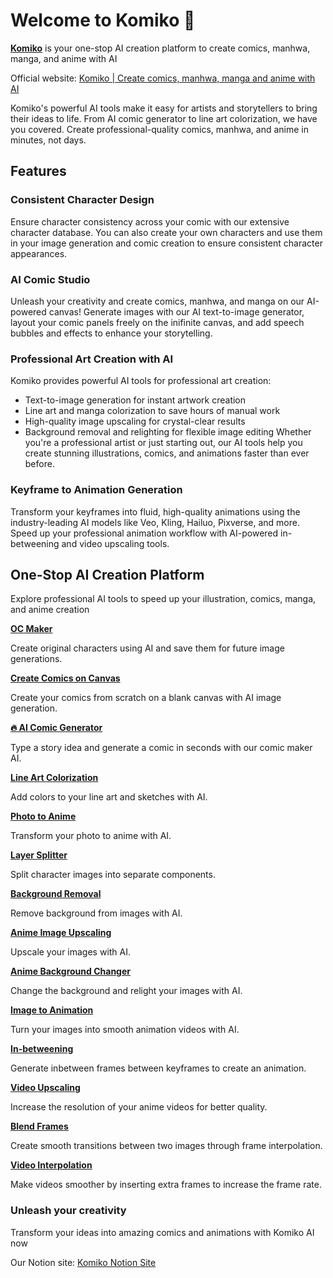 # Welcome to Komiko 👋

[**Komiko**](https://komiko.app) is your one-stop AI creation platform to create comics, manhwa, manga, and anime with AI

Official website: [Komiko | Create comics, manhwa, manga and anime with AI](https://komiko.app)

Komiko's powerful AI tools make it easy for artists and storytellers to bring their ideas to life. From AI comic generator to line art colorization, we have you covered. Create professional-quality comics, manhwa, and anime in minutes, not days.


## Features

### Consistent Character Design

Ensure character consistency across your comic with our extensive character database.
You can also create your own characters and use them in your image generation and comic creation to ensure consistent character appearances.

### AI Comic Studio

Unleash your creativity and create comics, manhwa, and manga on our AI-powered canvas!
Generate images with our AI text-to-image generator, layout your comic panels freely on the inifinite canvas, and add speech bubbles and effects to enhance your storytelling.


### Professional Art Creation with AI

Komiko provides powerful AI tools for professional art creation:
- Text-to-image generation for instant artwork creation
- Line art and manga colorization to save hours of manual work
- High-quality image upscaling for crystal-clear results
- Background removal and relighting for flexible image editing
Whether you're a professional artist or just starting out, our AI tools help you create stunning illustrations, comics, and animations faster than ever before.


### Keyframe to Animation Generation

Transform your keyframes into fluid, high-quality animations using the industry-leading AI models like Veo, Kling, Hailuo, Pixverse, and more.
Speed up your professional animation workflow with AI-powered in-betweening and video upscaling tools.

## One-Stop AI Creation Platform

Explore professional AI tools to speed up your illustration, comics, manga, and anime creation

[**OC Maker**](https://komiko.app/oc-maker)

Create original characters using AI and save them for future image generations.

[**Create Comics on Canvas**](https://komiko.app/create)

Create your comics from scratch on a blank canvas with AI image generation.

[**🔥 AI Comic Generator**](https://komiko.app/ai-comic-generator)

Type a story idea and generate a comic in seconds with our comic maker AI.

[**Line Art Colorization**](https://komiko.app/line_art_colorization)

Add colors to your line art and sketches with AI.

[**Photo to Anime**](https://komiko.app/photo-to-anime)

Transform your photo to anime with AI.

[**Layer Splitter**](https://komiko.app/layer_splitter)

Split character images into separate components.

[**Background Removal**](https://komiko.app/background-removal)

Remove background from images with AI.

[**Anime Image Upscaling**](https://komiko.app/image-upscaling)

Upscale your images with AI.

[**Anime Background Changer**](https://komiko.app/image-relighting)

Change the background and relight your images with AI.

[**Image to Animation**](https://komiko.app/image-animation-generator)

Turn your images into smooth animation videos with AI.

[**In-betweening**](https://komiko.app/inbetween)

Generate inbetween frames between keyframes to create an animation.

[**Video Upscaling**](https://komiko.app/video_upscaling)

Increase the resolution of your anime videos for better quality.

[**Blend Frames**](https://komiko.app/blend_frames)

Create smooth transitions between two images through frame interpolation.

[**Video Interpolation**](https://komiko.app/video_interpolation)

Make videos smoother by inserting extra frames to increase the frame rate.


### Unleash your creativity

Transform your ideas into amazing comics and animations with Komiko AI now

Our Notion site: [Komiko Notion Site](https://komiko-app.notion.site/)
